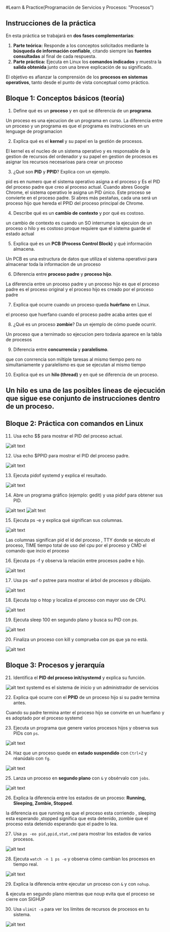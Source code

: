 #Learn & Practice(Programación de Servicios y Procesos: "Procesos")

## Instrucciones de la práctica  

En esta práctica se trabajará en **dos fases complementarias**:

1. **Parte teórica:** Responde a los conceptos solicitados mediante la **búsqueda de información confiable**, citando siempre las **fuentes consultadas** al final de cada respuesta.  
2. **Parte práctica:** Ejecuta en Linux los **comandos indicados** y muestra la **salida obtenida** junto con una breve explicación de su significado.  

El objetivo es afianzar la comprensión de los **procesos en sistemas operativos**, tanto desde el punto de vista conceptual como práctico.  


## Bloque 1: Conceptos básicos (teoría)

1. Define qué es un **proceso** y en qué se diferencia de un **programa**.

Un proceso es una ejecucion de un programa en curso. La diferencia entre un  proceso y un programa es que el programa es instruciones en un lenguage de programacion

2. Explica qué es el **kernel** y su papel en la gestión de procesos.  

El kernel es el nucleo de un sistema operativo y es responsable de la gestion de recursos del ordenador y su papel en gestion de procesos es asignar los recursos necesarioas para crear un proceso

3. ¿Qué son **PID** y **PPID**? Explica con un ejemplo.  

pid es en numero que el sistema operativo asigna  a el proceso y Es el PID del proceso padre que creo al proceso actual. Cuando abres Google Chrome, el sistema operativo le asigna un PID único. Este proceso se convierte en el proceso padre.
Si abres más pestañas, cada una será un proceso hijo que hereda el PPID del proceso principal de Chrome.

4. Describe qué es un **cambio de contexto** y por qué es costoso.  

 un cambio de contexto es cuando un SO interrumpe la ejecuion de un proceso o hilo y es costoso proque requiere que el sistema guarde el estado actual

5. Explica qué es un **PCB (Process Control Block)** y qué información almacena. 

Un PCB es una estructura de datos que utiliza el sistema operativoi para almacenar toda la informacion de un proceso

6. Diferencia entre **proceso padre** y **proceso hijo**.  

La diferencia entre un proceso padre y un proceso hijo es que  el proceso padre es el proceso original y el proceso hijo es creado por el proceso padre

7. Explica qué ocurre cuando un proceso queda **huérfano** en Linux.  

el proceso que huerfano cuando el proceso padre acaba antes que el

8. ¿Qué es un proceso **zombie**? Da un ejemplo de cómo puede ocurrir.  

Un proceso que a ternimado so ejecucion pero todavia aparece en la tabla de procesos

9. Diferencia entre **concurrencia** y **paralelismo**.  

que con conrrencia son miltiple taresas al mismo tiempo pero no simultaniamente y paralelismo es que se ejecutan al mismo tiempo

10. Explica qué es un **hilo (thread)** y en qué se diferencia de un proceso.  

Un hilo es una de las posibles lineas de ejecución que sigue ese conjunto de instrucciones dentro de un proceso.
---

## Bloque 2: Práctica con comandos en Linux

11. Usa echo $$ para mostrar el PID del proceso actual.

![alt text](image.png)

12. Usa echo $PPID para mostrar el PID del proceso padre.

![alt text](image-1.png)

13. Ejecuta pidof systemd y explica el resultado.

![alt text](image-2.png)

14. Abre un programa gráfico (ejemplo: gedit) y usa pidof para obtener sus PID.

![alt text](image-3.png)
![alt text](image-4.png)

15. Ejecuta ps -e y explica qué significan sus columnas.

![alt text](image-5.png)

Las columnas significan pid el id del proceso , TTY donde se ejecuto el proceso, TIME tiempo  total de uso del cpu por el proceso y CMD el comando que incio el proceso

16. Ejecuta ps -f y observa la relación entre procesos padre e hijo.

![alt text](image-6.png)

17. Usa ps -axf o pstree para mostrar el árbol de procesos y dibújalo.

![alt text](image-7.png)

18. Ejecuta top o htop y localiza el proceso con mayor uso de CPU.

![alt text](image-8.png)

19. Ejecuta sleep 100 en segundo plano y busca su PID con ps.

![alt text](image-9.png)

20. Finaliza un proceso con kill <PID> y comprueba con ps que ya no está.

![alt text](image-10.png)



## Bloque 3: Procesos y jerarquía

21. Identifica el **PID del proceso init/systemd** y explica su función.

![alt text](image-17.png)
systemd es el sistema de inicio y un administrador de servicios

22. Explica qué ocurre con el **PPID** de un proceso hijo si su padre termina antes.

Cuando su padre termina anter el proceso hijo se convirte en un huerfano y es adoptado por el proceso systemd

23. Ejecuta un programa que genere varios procesos hijos y observa sus PIDs con `ps`.

![alt text](image-14.png)

24. Haz que un proceso quede en **estado suspendido** con `Ctrl+Z` y réanúdalo con `fg`.

![alt text](image-15.png)

25. Lanza un proceso en **segundo plano** con `&` y obsérvalo con `jobs`.

![alt text](image-16.png)

26. Explica la diferencia entre los estados de un proceso: **Running, Sleeping, Zombie, Stopped**.

la diferencia es que running es que el proceso esta corriendo , sleeping esta esperando ,stopped significa que esta detenido, zombie que el proceso esta detenido esperando que el padre lo lea.

27. Usa `ps -eo pid,ppid,stat,cmd` para mostrar los estados de varios procesos.

![alt text](image-13.png)

28. Ejecuta `watch -n 1 ps -e` y observa cómo cambian los procesos en tiempo real.

![alt text](image-12.png)

29. Explica la diferencia entre ejecutar un proceso con `&` y con `nohup`.

& ejecuta en segundo plano mientras que noup evita que el proceso se cierre con SIGHUP 

30. Usa `ulimit -a` para ver los límites de recursos de procesos en tu sistema.

![alt text](image-11.png)
